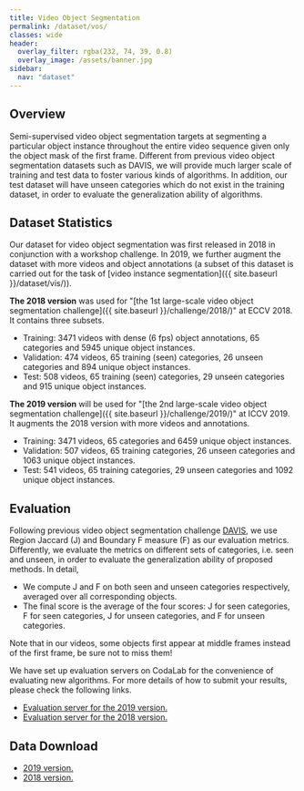 ```yaml
---
title: Video Object Segmentation
permalink: /dataset/vos/
classes: wide
header:
  overlay_filter: rgba(232, 74, 39, 0.8)
  overlay_image: /assets/banner.jpg
sidebar:
  nav: "dataset"
---
```


## Overview
Semi-supervised video object segmentation targets at segmenting a particular object instance throughout the entire video sequence given only the object mask of the first frame. Different from previous video object segmentation datasets such as DAVIS, we will provide much larger scale of training and test data to foster various kinds of algorithms. In addition, our test dataset will have unseen categories which do not exist in the training dataset, in order to evaluate the generalization ability of algorithms.


## Dataset Statistics
Our dataset for video object segmentation was first released in 2018 in conjunction with a workshop challenge. In 2019, we further augment the dataset with more videos and object annotations (a subset of this dataset is carried out for the task of [video instance segmentation]({{ site.baseurl }}/dataset/vis/)).

**The 2018 version** was used for "[the 1st large-scale video object segmentation challenge]({{ site.baseurl }}/challenge/2018/)" at ECCV 2018. It contains three subsets. 
* Training: 3471 videos with dense (6 fps) object annotations, 65 categories and 5945 unique object instances.
* Validation: 474 videos,  65 training (seen) categories, 26 unseen categories and 894 unique object instances.
* Test: 508 videos, 65 training (seen) categories, 29 unseen categories and 915 unique object instances.

**The 2019 version** will be used for "[the 2nd large-scale video object segmentation challenge]({{ site.baseurl }}/challenge/2019/)" at ICCV 2019. It augments the 2018 version with more videos and annotations.
* Training: 3471 videos, 65 categories and 6459 unique object instances.
* Validation: 507 videos, 65 training categories, 26 unseen categories and 1063 unique object instances. 
* Test: 541 videos, 65 training categories, 29 unseen categories and 1092 unique object instances.


## Evaluation
Following previous video object segmentation challenge [DAVIS](http://davischallenge.org/), we use Region Jaccard (J) and Boundary F measure (F) as our evaluation metrics. Differently, we evaluate the metrics on different sets of categories, i.e. seen and unseen, in order to evaluate the generalization ability of proposed methods. In detail,
* We compute J and F on both seen and unseen categories respectively, averaged over all corresponding objects.
* The final score is the average of the four scores: J for seen categories, F for seen categories, J for unseen categories, and F for unseen categories.

Note that in our videos, some objects first appear at middle frames instead of the first frame, be sure not to miss them! 

We have set up evaluation servers on CodaLab for the convenience of evaluating new algorithms. For more details of how to submit your results, please check the following links.
* [Evaluation server for the 2019 version.](https://competitions-new.codalab.org/competitions/20127)
* [Evaluation server for the 2018 version.](https://competitions.codalab.org/competitions/19544)


## Data Download
* [2019 version.](https://competitions-new.codalab.org/competitions/20127#participate-get_data)
* [2018 version.](https://competitions.codalab.org/competitions/19544#participate-get-data)
